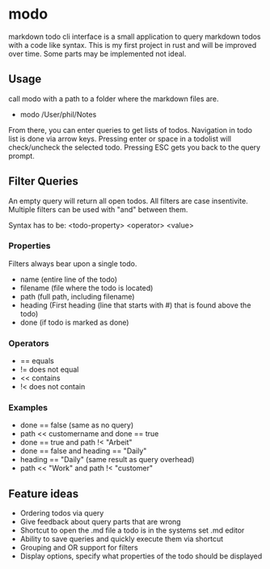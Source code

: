 # modo
markdown todo cli interface is a small application to query markdown todos with a code like syntax.
This is my first project in rust and will be improved over time. Some parts may be implemented not ideal.

## Usage
call modo with a path to a folder where the markdown files are.
- modo /User/phil/Notes

From there, you can enter queries to get lists of todos.
Navigation in todo list is done via arrow keys. Pressing enter or space in a todolist will check/uncheck the selected todo. 
Pressing ESC gets you back to the query prompt.

## Filter Queries
An empty query will return all open todos. All filters are case insentivite.
Multiple filters can be used with "and" between them.

Syntax has to be: \<todo-property\> \<operator\> \<value\>

### Properties
Filters always bear upon a single todo.
- name (entire line of the todo)
- filename (file where the todo is located)
- path (full path, including filename)
- heading (First heading (line that starts with #) that is found above the todo)
- done (if todo is marked as done)

### Operators
- == equals
- != does not equal
- << contains 
- !< does not contain

### Examples
- done == false (same as no query)
- path << customername and done == true
- done == true and path !< "Arbeit"
- done == false and heading == "Daily"
- heading == "Daily" (same result as query overhead)
- path << "Work" and path !< "customer"

## Feature ideas
- Ordering todos via query 
- Give feedback about query parts that are wrong
- Shortcut to open the .md file a todo is in the systems set .md editor
- Ability to save queries and quickly execute them via shortcut
- Grouping and OR support for filters
- Display options, specify what properties of the todo should be displayed